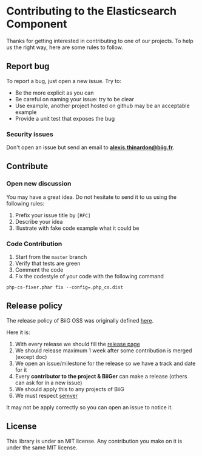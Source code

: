 Contributing to the Elasticsearch Component
====================================

Thanks for getting interested in contributing to one of our projects. To help us the right way, here are some rules to follow.

Report bug
----------

To report a bug, just open a new issue. Try to:

- Be the more explicit as you can
- Be careful on naming your issue: try to be clear
- Use example, another project hosted on github may be an acceptable example
- Provide a unit test that exposes the bug

### Security issues

Don't open an issue but send an email to **alexis.thinardon@biig.fr**.

Contribute
----------

### Open new discussion

You may have a great idea. Do not hesitate to send it to us using the following rules:

1. Prefix your issue title by `[RFC]`
2. Describe your idea
3. Illustrate with fake code example what it could be

### Code Contribution

1. Start from the `master` branch
2. Verify that tests are green
3. Comment the code
5. Fix the codestyle of your code with the following command

```
php-cs-fixer.phar fix --config=.php_cs.dist
```

Release policy
--------------

The release policy of BiiG OSS was originally defined [here](https://github.com/biig-io/DictionaryBundle/issues/12).

Here it is:

1. With every release we should fill the [release page](https://github.com/biig-io/ElasticsearchComponent/releases)
2. We should release maximum 1 week after some contribution is merged (except doc)
3. We open an issue/milestone for the release so we have a track and date for it
4. Every **contributor to the project & BiiGer** can make a release (others can ask for in a new issue)
5. We should apply this to any projects of BiiG
6. We must respect [semver](https://semver.org/)

It may not be apply correctly so you can open an issue to notice it.

License
-------

This library is under an MIT license. Any contribution you make on it is under the same MIT license.
